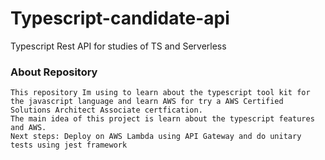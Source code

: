 # Typescript-candidate-api
Typescript Rest API  for studies of TS and Serverless

### About Repository
```text
This repository Im using to learn about the typescript tool kit for the javascript language and learn AWS for try a AWS Certified Solutions Architect Associate certfication.
The main idea of this project is learn about the typescript features and AWS.
Next steps: Deploy on AWS Lambda using API Gateway and do unitary tests using jest framework
```
